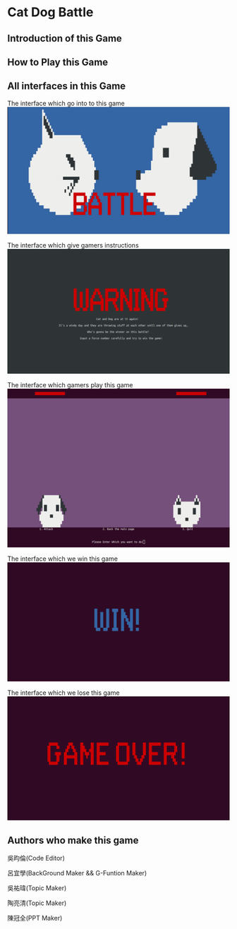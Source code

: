 # Cat Dog Battle  
  
  

## Introduction of this Game  
  
  
  
## How to Play this Game  
  
  
  
  
## All interfaces in this Game  
  
 
The interface which go into to this game  
![Result of game](StartGame.png)  
  
  
The interface which give gamers instructions  
![Result of game](Instruction.png)

  
The interface which gamers play this game  
![Result of game](GameShow.png)  
  
  
The interface which we win this game  
![Result of game](Win.png)
  
  
The interface which we lose this game  
![Result of game](Lose.png)  
  
## Authors who make this game  
 
吳昀倫(Code Editor)

呂宜學(BackGround Maker && G-Funtion Maker)  

吳祐瑋(Topic Maker)  
  
陶亮清(Topic Maker)

陳冠全(PPT Maker) 
  
  
  

